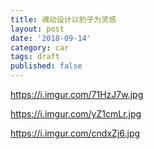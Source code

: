 ```yaml
---
title: 魂动设计以豹子为灵感
layout: post
date: '2018-09-14'
category: car
tags: draft
published: false
---
```


https://i.imgur.com/71HzJ7w.jpg

https://i.imgur.com/yZ1cmLr.jpg

https://i.imgur.com/cndxZj6.jpg
